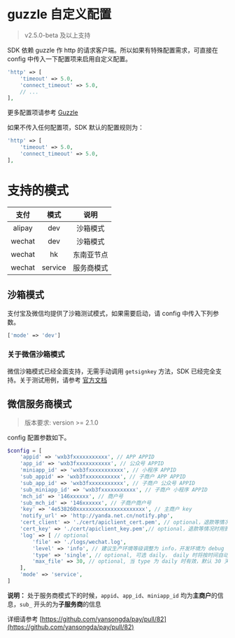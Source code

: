 # guzzle 自定义配置

> v2.5.0-beta 及以上支持

SDK 依赖 guzzle 作 http 的请求客户端。所以如果有特殊配置需求，可直接在 config 中传入一下配置项来启用自定义配置。

```php
'http' => [
    'timeout' => 5.0,
    'connect_timeout' => 5.0,
    // ...
],
```

更多配置项请参考 [Guzzle](https://guzzle-cn.readthedocs.io/zh_CN/latest/request-options.html)

如果不传入任何配置项，SDK 默认的配置规则为：

```php
'http' => [
    'timeout' => 5.0,
    'connect_timeout' => 5.0,
],
```

# 支持的模式

| 支付 | 模式 | 说明 |
| :---: | :---: | :---: |
| alipay | dev | 沙箱模式 |
| wechat | dev | 沙箱模式 |
| wechat | hk | 东南亚节点 |
| wechat | service | 服务商模式 |

## 沙箱模式

支付宝及微信均提供了沙箱测试模式，如果需要启动，请 config 中传入下列参数。

```php
['mode' => 'dev']
```

### 关于微信沙箱模式

微信沙箱模式已经全面支持，无需手动调用 `getsignkey` 方法，SDK 已经完全支持。关于测试用例，请参考 [官方文档](https://pay.weixin.qq.com/wiki/doc/api/jsapi.php?chapter=23_1)

## 微信服务商模式

> 版本要求: version >= 2.1.0

config 配置参数如下。

```php
$config = [
    'appid' => 'wxb3fxxxxxxxxxxx', // APP APPID
    'app_id' => 'wxb3fxxxxxxxxxxx', // 公众号 APPID
    'miniapp_id' => 'wxb3fxxxxxxxxxxx', // 小程序 APPID
    'sub_appid' => 'wxb3fxxxxxxxxxxx', // 子商户 APP APPID
    'sub_app_id' => 'wxb3fxxxxxxxxxxx', // 子商户 公众号 APPID
    'sub_miniapp_id' => 'wxb3fxxxxxxxxxxx', // 子商户 小程序 APPID
    'mch_id' => '146xxxxxx', // 商户号
    'sub_mch_id' => '146xxxxxx', // 子商户商户号
    'key' => '4e538260xxxxxxxxxxxxxxxxxxxxxx', // 主商户 key
    'notify_url' => 'http://yanda.net.cn/notify.php',
    'cert_client' => './cert/apiclient_cert.pem', // optional，退款等情况时用到
    'cert_key' => './cert/apiclient_key.pem',// optional，退款等情况时用到
    'log' => [ // optional
        'file' => './logs/wechat.log',
        'level' => 'info', // 建议生产环境等级调整为 info，开发环境为 debug
        'type' => 'single', // optional, 可选 daily， daily 时将按时间自动划分文件.
        'max_file' => 30, // optional, 当 type 为 daily 时有效，默认 30 天
    ],
    'mode' => 'service',
]
```

**说明：** 处于服务商模式下的时候，`appid`、`app_id`、`miniapp_id` 均为**主商户**的信息，`sub_` 开头的为**子服务商**的信息

详细请参考 [https://github.com/yansongda/pay/pull/82](https://github.com/yansongda/pay/pull/82)
